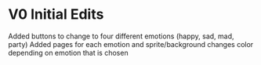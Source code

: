 # V0 Initial Edits
Added buttons to change to four different emotions (happy, sad, mad, party)
Added pages for each emotion and sprite/background changes color depending on emotion that is chosen
